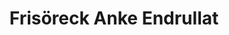 ---
title: "Frisöreck Anke Endrullat"
url: /bad-wilsnack/frisoereck-anke-endrullat/
shop: Friseur
---